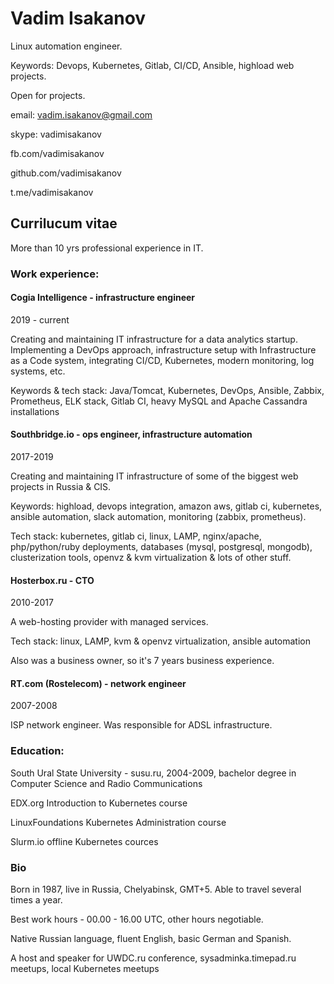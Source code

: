# Vadim Isakanov
Linux automation engineer.

Keywords: Devops, Kubernetes, Gitlab, CI/CD, Ansible, highload web projects.

Open for projects.

email: vadim.isakanov@gmail.com

skype: vadimisakanov

fb.com/vadimisakanov

github.com/vadimisakanov

t.me/vadimisakanov


## Currilucum vitae

More than 10 yrs professional experience in IT.

### Work experience:

#### Cogia Intelligence - infrastructure engineer

2019 - current

Creating and maintaining IT infrastructure for a data analytics startup.
Implementing a DevOps approach, infrastructure setup with Infrastructure as a Code system, integrating CI/CD, Kubernetes, modern monitoring, log systems, etc.

Keywords & tech stack: Java/Tomcat, Kubernetes, DevOps, Ansible, Zabbix, Prometheus, ELK stack, Gitlab CI, heavy MySQL and Apache Cassandra installations

#### Southbridge.io - ops engineer, infrastructure automation

2017-2019

Creating and maintaining IT infrastructure of some of the biggest web projects in Russia & CIS.

Keywords: highload, devops integration, amazon aws, gitlab ci, kubernetes, ansible automation, slack automation, monitoring (zabbix, prometheus).

Tech stack: kubernetes, gitlab ci, linux, LAMP, nginx/apache, php/python/ruby deployments, databases (mysql, postgresql, mongodb), clusterization tools, openvz & kvm virtualization & lots of other stuff.

#### Hosterbox.ru - CTO

2010-2017

A web-hosting provider with managed services.

Tech stack: linux, LAMP, kvm & openvz virtualization, ansible automation

Also was a business owner, so it's 7 years business experience.

#### RT.com (Rostelecom) - network engineer

2007-2008

ISP network engineer. Was responsible for ADSL infrastructure.

### Education:

South Ural State University - susu.ru, 2004-2009, bachelor degree in Computer Science and Radio Communications

EDX.org Introduction to Kubernetes course

LinuxFoundations Kubernetes Administration course

Slurm.io offline Kubernetes cources

### Bio

Born in 1987, live in Russia, Chelyabinsk, GMT+5. Able to travel several times a year.

Best work hours - 00.00 - 16.00 UTC, other hours negotiable.

Native Russian language, fluent English, basic German and Spanish.

A host and speaker for UWDC.ru conference, sysadminka.timepad.ru meetups, local Kubernetes meetups
